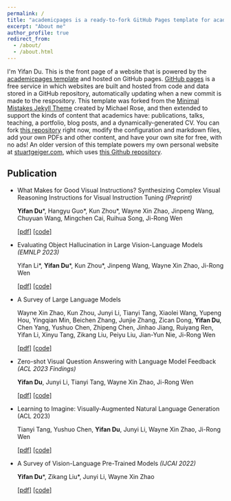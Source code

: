 ```yaml
---
permalink: /
title: "academicpages is a ready-to-fork GitHub Pages template for academic personal websites"
excerpt: "About me"
author_profile: true
redirect_from: 
  - /about/
  - /about.html
---
```


I'm Yifan Du. This is the front page of a website that is powered by the [academicpages template](https://github.com/academicpages/academicpages.github.io) and hosted on GitHub pages. [GitHub pages](https://pages.github.com) is a free service in which websites are built and hosted from code and data stored in a GitHub repository, automatically updating when a new commit is made to the respository. This template was forked from the [Minimal Mistakes Jekyll Theme](https://mmistakes.github.io/minimal-mistakes/) created by Michael Rose, and then extended to support the kinds of content that academics have: publications, talks, teaching, a portfolio, blog posts, and a dynamically-generated CV. You can fork [this repository](https://github.com/academicpages/academicpages.github.io) right now, modify the configuration and markdown files, add your own PDFs and other content, and have your own site for free, with no ads! An older version of this template powers my own personal website at [stuartgeiger.com](http://stuartgeiger.com), which uses [this Github repository](https://github.com/staeiou/staeiou.github.io).

## Publication

- What Makes for Good Visual Instructions? Synthesizing Complex Visual Reasoning Instructions for Visual Instruction Tuning _(Preprint)_
  
  **Yifan Du***, Hangyu Guo*, Kun Zhou*, Wayne Xin Zhao, Jinpeng Wang, Chuyuan Wang, Mingchen Cai, Ruihua Song, Ji-Rong Wen

  [[pdf]](https://arxiv.org/pdf/2311.01487.pdf) [[code]](https://github.com/RUCAIBox/ComVint)
  
- Evaluating Object Hallucination in Large Vision-Language Models _(EMNLP 2023)_

  Yifan Li*, **Yifan Du***, Kun Zhou*, Jinpeng Wang, Wayne Xin Zhao, Ji-Rong Wen

  [[pdf]](https://arxiv.org/pdf/2305.10355.pdf) [[code]](https://github.com/RUCAIBox/POPE)

- A Survey of Large Language Models

  Wayne Xin Zhao, Kun Zhou, Junyi Li, Tianyi Tang, Xiaolei Wang, Yupeng Hou, Yingqian Min, Beichen Zhang, Junjie Zhang, Zican Dong, **Yifan Du**, Chen Yang, Yushuo Chen, Zhipeng Chen, Jinhao Jiang, Ruiyang Ren, Yifan Li, Xinyu Tang, Zikang Liu, Peiyu Liu, Jian-Yun Nie, Ji-Rong Wen

  [[pdf]](https://arxiv.org/pdf/2303.18223.pdf) [[code]](https://github.com/RUCAIBox/LLMSurvey)
  
- Zero-shot Visual Question Answering with Language Model Feedback _(ACL 2023 Findings)_

  **Yifan Du**, Junyi Li, Tianyi Tang, Wayne Xin Zhao, Ji-Rong Wen

  [[pdf]](https://arxiv.org/pdf/2305.17006.pdf) [[code]](https://github.com/RUCAIBox/LAMOC)

- Learning to Imagine: Visually-Augmented Natural Language Generation (ACL 2023)

  Tianyi Tang, Yushuo Chen, **Yifan Du**, Junyi Li, Wayne Xin Zhao, Ji-Rong Wen

  [[pdf]](https://arxiv.org/pdf/2305.16944.pdf) [[code]](https://github.com/RUCAIBox/LIVE)

- A Survey of Vision-Language Pre-Trained Models _(IJCAI 2022)_

  **Yifan Du***, Zikang Liu*, Junyi Li, Wayne Xin Zhao

  [[pdf]](https://arxiv.org/pdf/2202.10936.pdf) [[code]]()
    
